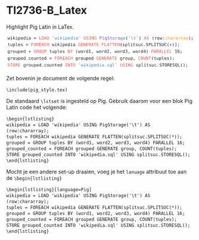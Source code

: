 TI2736-B_Latex
==============

Highlight Pig Latin in LaTex.

![Pig Latin listing](demo.png)

Zet bovenin je document de volgende regel:

	\include(pig_style.tex)

De standaard ```\lstset``` is ingesteld op Pig. Gebruik daarom voor een blok Pig Latin code het volgende:

	\begin{lstlisting}
	wikipedia = LOAD 'wikipedia' USING PigStorage('\t') AS (row:chararray);
	tuples = FOREACH wikipedia GENERATE FLATTEN(splitsuc.SPLITSUC(*));
	grouped = GROUP tuples BY (word1, word2, word3, word4) PARALLEL 16;
	grouped_counted = FOREACH grouped GENERATE group, COUNT(tuples);
	STORE grouped_counted INTO 'wikipedia.sql' USING splitsuc.STORESQL();
	\end{lstlisting}
	
Mocht je een andere set-up draaien, voeg je het ```lanuage``` attribuut toe aan de ```\begin{lstlisting}```

	\begin{lstlisting}[language=Pig]
	wikipedia = LOAD 'wikipedia' USING PigStorage('\t') AS (row:chararray);
	tuples = FOREACH wikipedia GENERATE FLATTEN(splitsuc.SPLITSUC(*));
	grouped = GROUP tuples BY (word1, word2, word3, word4) PARALLEL 16;
	grouped_counted = FOREACH grouped GENERATE group, COUNT(tuples);
	STORE grouped_counted INTO 'wikipedia.sql' USING splitsuc.STORESQL();
	\end{lstlisting}
